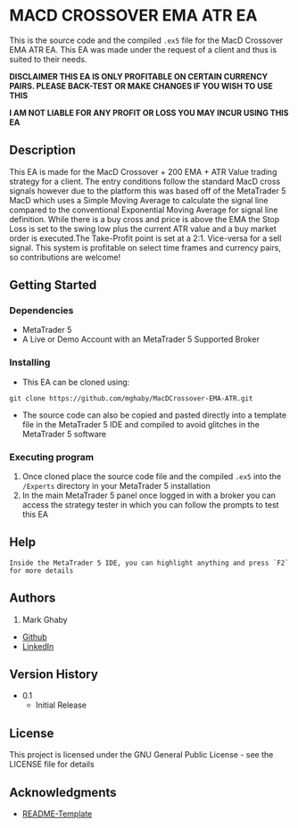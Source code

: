 # MACD CROSSOVER EMA ATR EA

This is the source code and the compiled `.ex5` file for the MacD Crossover EMA ATR EA. This EA was made under the request of a client and thus is suited to their needs.

**DISCLAIMER THIS EA IS ONLY PROFITABLE ON CERTAIN CURRENCY PAIRS. PLEASE BACK-TEST OR MAKE CHANGES IF YOU WISH TO USE THIS**

**I AM NOT LIABLE FOR ANY PROFIT OR LOSS YOU MAY INCUR USING THIS EA**

## Description

This EA is made for the MacD Crossover + 200 EMA + ATR Value trading strategy for a client. The entry conditions follow the standard MacD cross signals however 
due to the platform this was based off of the MetaTrader 5 MacD which uses a Simple Moving Average to calculate the signal line compared to the conventional 
Exponential Moving Average for signal line definition. While there is a buy cross and price is above the EMA the Stop Loss is set to the swing low plus the current ATR value and a buy market order is executed.The Take-Profit point is set at a 2:1. Vice-versa for a sell signal. This system is profitable on select time frames and currency pairs, so contributions are welcome! 

## Getting Started

### Dependencies

* MetaTrader 5
* A Live or Demo Account with an MetaTrader 5 Supported Broker

### Installing

* This EA can be cloned using:
```
git clone https://github.com/mghaby/MacDCrossover-EMA-ATR.git
```
* The source code can also be copied and pasted directly into a template file in the MetaTrader 5 IDE and compiled to avoid glitches in the MetaTrader 5 software

### Executing program

1. Once cloned place the source code file and the compiled `.ex5` into the `/Experts` directory in your MetaTrader 5 installation
2. In the main MetaTrader 5 panel once logged in with a broker you can access the strategy tester in which you can follow the prompts to test this EA

## Help

```
Inside the MetaTrader 5 IDE, you can highlight anything and press `F2` for more details
```

## Authors

1. Mark Ghaby
  * [Github](https://github.com/mghaby)
  * [LinkedIn](https://www.linkedin.com/in/mghaby/)

## Version History

* 0.1
    * Initial Release

## License

This project is licensed under the GNU General Public License - see the LICENSE file for details

## Acknowledgments

* [README-Template](https://gist.github.com/DomPizzie/7a5ff55ffa9081f2de27c315f5018afc)